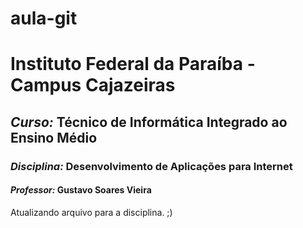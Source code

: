# aula-git
# Instituto Federal da Paraíba - Campus Cajazeiras

## *Curso:* Técnico de Informática Integrado ao Ensino Médio

### *Disciplina:* Desenvolvimento de Aplicações para Internet

#### *Professor:* Gustavo Soares Vieira

Atualizando arquivo para a disciplina. ;)
